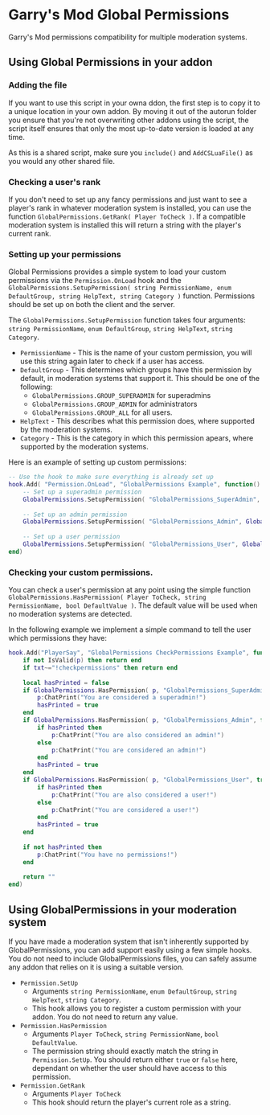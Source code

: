 # Garry's Mod Global Permissions

Garry's Mod permissions compatibility for multiple moderation systems.

## Using Global Permissions in your addon

### Adding the file

If you want to use this script in your owna ddon, the first step is to copy it to a unique location in your own addon. By moving it out of the autorun folder you ensure that you're not overwriting other addons using the script, the script itself ensures that only the most up-to-date version is loaded at any time.

As this is a shared script, make sure you `include()` and `AddCSLuaFile()` as you would any other shared file.

### Checking a user's rank

If you don't need to set up any fancy permissions and just want to see a player's rank in whatever moderation system is installed, you can use the function `GlobalPermissions.GetRank( Player ToCheck )`. If a compatible moderation system is installed this will return a string with the player's current rank.

### Setting up your permissions

Global Permissions provides a simple system to load your custom permissions via the `Permission.OnLoad` hook and the `GlobalPermissions.SetupPermission( string PermissionName, enum DefaultGroup, string HelpText, string Category )` function. Permissions should be set up on both the client and the server.

The `GlobalPermissions.SetupPermission` function takes four arguments: `string PermissionName`, `enum DefaultGroup`, `string HelpText`, `string Category`.

* `PermissionName` - This is the name of your custom permission, you will use this string again later to check if a user has access.
* `DefaultGroup` - This determines which groups have this permission by default, in moderation systems that support it. This should be one of the following:
	* `GlobalPermissions.GROUP_SUPERADMIN` for superadmins
	* `GlobalPermissions.GROUP_ADMIN` for administrators
	* `GlobalPermissions.GROUP_ALL` for all users.
* `HelpText` - This describes what this permission does, where supported by the moderation systems.
* `Category` - This is the category in which this permission apears, where supported by the moderation systems.

Here is an example of setting up custom permissions:

```Lua
-- Use the hook to make sure everything is already set up
hook.Add( "Permission.OnLoad", "GlobalPermissions Example", function()
	-- Set up a superadmin permission
	GlobalPermissions.SetupPermission( "GlobalPermissions_SuperAdmin", GlobalPermissions.GROUP_SUPERADMIN, "Treat user as a superadmin!", "GlobalPermissions" )
	
	-- Set up an admin permission
	GlobalPermissions.SetupPermission( "GlobalPermissions_Admin", GlobalPermissions.GROUP_ADMIN, "Treat user as an admin!", "GlobalPermissions" )
	
	-- Set up a user permission
	GlobalPermissions.SetupPermission( "GlobalPermissions_User", GlobalPermissions.GROUP_ALL, "Treat user as a user!", "GlobalPermissions" )
end)
```

### Checking your custom permissions.

You can check a user's permission at any point using the simple function `GlobalPermissions.HasPermission( Player ToCheck, string PermissionName, bool DefaultValue )`. The default value will be used when no moderation systems are detected.

In the following example we implement a simple command to tell the user which permissions they have:

```Lua
hook.Add("PlayerSay", "GlobalPermissions CheckPermissions Example", function( p, txt, tm )
	if not IsValid(p) then return end
	if txt~="!checkpermissions" then return end
	
	local hasPrinted = false
	if GlobalPermissions.HasPermission( p, "GlobalPermissions_SuperAdmin", false ) then
		p:ChatPrint("You are considered a superadmin!")
		hasPrinted = true
	end
	if GlobalPermissions.HasPermission( p, "GlobalPermissions_Admin", false ) then
		if hasPrinted then
			p:ChatPrint("You are also considered an admin!")
		else
			p:ChatPrint("You are considered an admin!")
		end
		hasPrinted = true
	end
	if GlobalPermissions.HasPermission( p, "GlobalPermissions_User", true ) then
		if hasPrinted then
			p:ChatPrint("You are also considered a user!")
		else
			p:ChatPrint("You are considered a user!")
		end
		hasPrinted = true
	end
	
	if not hasPrinted then
		p:ChatPrint("You have no permissions!")
	end
	
	return ""
end)
```

## Using GlobalPermissions in your moderation system

If you have made a moderation system that isn't inherently supported by GlobalPermissions, you can add support easily using a few simple hooks. You do not need to include GlobalPermissions files, you can safely assume any addon that relies on it is using a suitable version.

* `Permission.SetUp`
	* Arguments `string PermissionName`, `enum DefaultGroup`, `string HelpText`, `string Category`.
	* This hook allows you to register a custom permission with your addon. You do not need to return any value.
* `Permission.HasPermission`
	* Arguments `Player ToCheck`, `string PermissionName`, `bool DefaultValue`.
	* The permission string should exactly match the string in `Permission.SetUp`. You should return either `true` or `false` here, dependant on whether the user should have access to this permission.
* `Permission.GetRank`
	* Arguments `Player ToCheck`
	* This hook should return the player's current role as a string.
